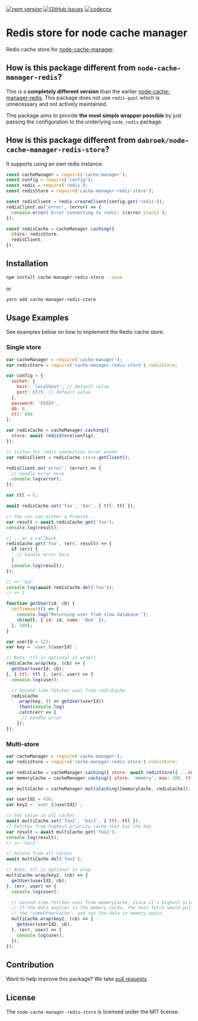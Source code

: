 [![npm version](https://badge.fury.io/js/cache-manager-redis-store.svg)](https://badge.fury.io/js/cache-manager-redis-store)
[![GitHub issues](https://img.shields.io/github/issues/dabroek/node-cache-manager-redis-store.svg)](https://github.com/dabroek/node-cache-manager-redis-store/issues)
[![codecov](https://codecov.io/github/dabroek/node-cache-manager-redis-store/branch/master/graph/badge.svg?token=QmCNGyCLlD)](https://codecov.io/github/dabroek/node-cache-manager-redis-store)

Redis store for node cache manager
==================================

Redis cache store for [node-cache-manager](https://github.com/BryanDonovan/node-cache-manager).

How is this package different from `node-cache-manager-redis`?
----------------------------------------------------------------------------------
This is a **completely different version** than the earlier [node-cache-manager-redis](https://github.com/dial-once/node-cache-manager-redis). This package does not use `redis-pool` which is unnecessary and not actively maintained.

This package aims to provide **the most simple wrapper possible** by just passing the configuration to the underlying `node_redis` package.

How is this package different from `dabroek/node-cache-manager-redis-store`?
----------------------------------------------------------------------------------
It supports using an own redis instance:

```js
const cacheManager = require('cache-manager');
const config = require('config');
const redis = require('redis');
const redisStore = require('cache-manager-redis-store');

const redisClient = redis.createClient(config.get('redis'));
redisClient.on('error', (error) => {
  console.error(`Error connecting to redis: ${error.stack}`);
});

const redisCache = cacheManager.caching({
  store: redisStore,
  redisClient,
});
```

Installation
------------

```sh
npm install cache-manager-redis-store --save
```
or
```sh
yarn add cache-manager-redis-store
```

Usage Examples
--------------

See examples below on how to implement the Redis cache store.

### Single store

```js
var cacheManager = require('cache-manager');
var redisStore = require('cache-manager-redis-store').redisStore;

var config = {
  socket: {
    host: 'localhost', // default value
    port: 6379, // default value
  },
  password: 'XXXXX',
  db: 0,
  ttl: 600
};

var redisCache = cacheManager.caching({
  store: await redisStore(config),
});

// listen for redis connection error event
var redisClient = redisCache.store.getClient();

redisClient.on('error', (error) => {
  // handle error here
  console.log(error);
});

var ttl = 5;

await redisCache.set('foo', 'bar', { ttl: ttl });

// You can use either a Promise...
var result = await redisCache.get('foo');
console.log(result);

// ...or a callback
redisCache.get('foo', (err, result) => {
  if (err) {
    // handle error here
  }
  console.log(result);
});

// >> 'bar'
console.log(await redisCache.del('foo'));
// >> 1

function getUser(id, cb) {
  setTimeout(() => {
    console.log("Returning user from slow database.");
    cb(null, { id: id, name: 'Bob' });
  }, 100);
}

var userId = 123;
var key = `user_${userId}`;

// Note: ttl is optional in wrap()
redisCache.wrap(key, (cb) => {
  getUser(userId, cb);
}, { ttl: ttl }, (err, user) => {
  console.log(user);

  // Second time fetches user from redisCache
  redisCache
    .wrap(key, () => getUser(userId))
    .then(console.log)
    .catch(err => {
      // handle error
    });
});
```

### Multi-store

```js
var cacheManager = require('cache-manager');
var redisStore = require('cache-manager-redis-store').redisStore;

var redisCache = cacheManager.caching({ store: await redisStore({ ...config, db: 0, ttl: 600 }) });
var memoryCache = cacheManager.caching({ store: 'memory', max: 100, ttl: 60 });

var multiCache = cacheManager.multiCaching([memoryCache, redisCache]);

var userId2 = 456;
var key2 = `user_${userId2}`;

// Set value in all caches
await multiCache.set('foo2', 'bar2', { ttl: ttl });
// Fetches from highest priority cache that has the key
var result = await multiCache.get('foo2');
console.log(result);
// >> 'bar2'

// Delete from all caches
await multiCache.del('foo2');

// Note: ttl is optional in wrap
multiCache.wrap(key2, (cb) => {
  getUser(userId2, cb);
}, (err, user) => {
  console.log(user);

  // Second time fetches user from memoryCache, since it's highest priority.
  // If the data expires in the memory cache, the next fetch would pull it from
  // the 'someOtherCache', and set the data in memory again.
  multiCache.wrap(key2, (cb) => {
    getUser(userId2, cb);
  }, (err, user) => {
    console.log(user);
  });
});
```

Contribution
------------

Want to help improve this package? We take [pull requests](https://github.com/dabroek/node-cache-manager-redis-store/pulls).


License
-------

The `node-cache-manager-redis-store` is licensed under the MIT license.